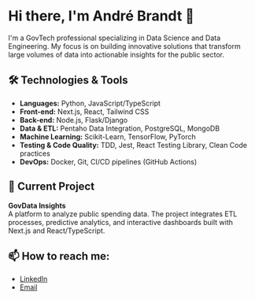 # Hi there, I'm André Brandt 👋

I'm a GovTech professional specializing in Data Science and Data Engineering. My focus is on building innovative solutions that transform large volumes of data into actionable insights for the public sector.

## 🛠️ Technologies & Tools
- **Languages:** Python, JavaScript/TypeScript
- **Front-end:** Next.js, React, Tailwind CSS
- **Back-end:** Node.js, Flask/Django
- **Data & ETL:** Pentaho Data Integration, PostgreSQL, MongoDB
- **Machine Learning:** Scikit-Learn, TensorFlow, PyTorch
- **Testing & Code Quality:** TDD, Jest, React Testing Library, Clean Code practices
- **DevOps:** Docker, Git, CI/CD pipelines (GitHub Actions)

## 🚀 Current Project
**GovData Insights**  
A platform to analyze public spending data. The project integrates ETL processes, predictive analytics, and interactive dashboards built with Next.js and React/TypeScript.

## 📫 How to reach me:
- [LinkedIn](https://www.linkedin.com/in/andrerbrandt/)
- [Email](andrereisbrandt@gmail.com)
